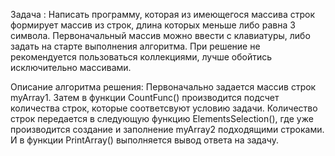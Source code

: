 Задача :
Написать программу, которая из имеющегося массива строк формирует массив из строк, длина которых меньше либо равна 3 символа. Первоначальный массив можно ввести с клавиатуры, либо задать на старте выполнения алгоритма. При решение не рекомендуется пользоваться коллекциями, лучше обойтись исключительно массивами.

Описание алгоритма решения:
Первоначально задается массив строк myArray1. Затем в функции CountFunc() производится подсчет количества строк, которые соответсвуют условию задачи. Количество строк передается в следующую функцию ElementsSelection(), где уже производится создание и заполнение myArray2 подходящими строками. И в функции PrintArray() выполняется вывод ответа на задачу.
